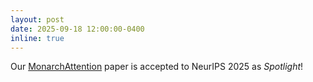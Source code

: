 ```yaml
---
layout: post
date: 2025-09-18 12:00:00-0400
inline: true
---
```


Our [MonarchAttention](https://arxiv.org/abs/2505.18698) paper is accepted to NeurIPS 2025 as *Spotlight*!

